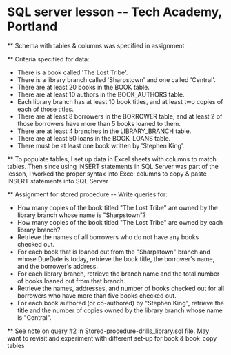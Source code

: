 # SQL server lesson -- Tech Academy, Portland

** Schema with tables & columns was specified in assignment

** Criteria specified for data:
- There is a book called 'The Lost Tribe'.
- There is a library branch called 'Sharpstown' and one called 'Central'.
- There are at least 20 books in the BOOK table.
- There are at least 10 authors in the BOOK_AUTHORS table.
- Each library branch has at least 10 book titles, and at least two copies of each of those titles.
- There are at least 8 borrowers in the BORROWER table, and at least 2 of those borrowers have more than 5 books loaned to them.
- There are at least 4 branches in the LIBRARY_BRANCH table.
- There are at least 50 loans in the BOOK_LOANS table.
- There must be at least one book written by 'Stephen King'.


** To populate tables, I set up data in Excel sheets with columns to match tables.  Then since using INSERT statements in SQL Server was part of the lesson, I worked the proper syntax into Excel columns to copy & paste INSERT statements into SQL Server

** Assignment for stored procedure -- Write queries for:
- How many copies of the book titled "The Lost Tribe" are owned by the library branch whose name is "Sharpstown"?
- How many copies of the book titled "The Lost Tribe" are owned by each library branch?
- Retrieve the names of all borrowers who do not have any books checked out.
- For each book that is loaned out from the "Sharpstown" branch and whose DueDate is today, retrieve the book title, the borrower's name, and the borrower's address.
- For each library branch, retrieve the branch name and the total number of books loaned out from that branch.
- Retrieve the names, addresses, and number of books checked out for all borrowers who have more than five books checked out.
- For each book authored (or co-authored) by "Stephen King", retrieve the title and the number of copies owned by the library branch whose name is "Central".

** See note on query #2 in Stored-procedure-drills_library.sql file. May want to revisit and experiment with different set-up for book & book_copy tables
